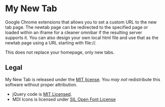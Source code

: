 # My New Tab

Google Chrome extensions that allows you to set a custom URL to the new tab page. The newtab
page can be redirected to the specified page or loaded within an iframe for a cleaner omnibar
if the resulting server supports it. You can also design your own local html file and use
that as the newtab page using a URL starting with file://.

This does not replace your homepage, only new tabs.

## Legal

My New Tab is released under the [MIT license](http://bit.ly/mit-license).
You *may not* redistribute this software without proper attribution.

* jQuery code is [MIT Licensed](https://github.com/jquery/jquery/blob/master/MIT-LICENSE.txt). 
* MDI Icons is licensed under [SIL Open Font License](https://github.com/cleandersonlobo/mdi-icons/blob/master/MaterialDesign-MDI/license.md#sil-open-font-license-version-11---26-february-2007)
